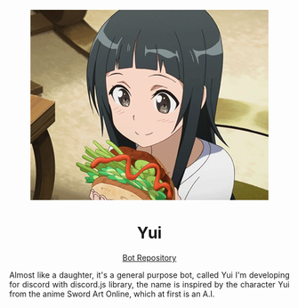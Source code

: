 <p align="center"><img src=".github/app.gif" /></p>
<p align="center"><h1 align="center" >Yui</h1></p>
<p align="center"><a target="_blank" href="https://github.com/miguelrisquelme/yui">Bot Repository</a></p>

<p align="justify">
Almost like a daughter, it's a general purpose bot, called Yui I'm developing for discord with discord.js library, the name is inspired by the character Yui from the anime Sword Art Online, which at first is an A.I.</p>

<br/>
